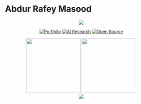 # Abdur Rafey Masood

<div align="center">
  <img src="https://readme-typing-svg.herokuapp.com/?lines=Building+InsightOS;Building+Momentum;Building+the+Future&font=Fira%20Code&center=true&width=600&height=50&duration=4000&pause=1000">
</div>

<div align="center">
  
  [![Portfolio](https://img.shields.io/badge/🌐_Portfolio-rafey.ai-FF6B6B?style=for-the-badge&labelColor=000000)](https://rafey.ai)
  [![AI Research](https://img.shields.io/badge/🤖_AI_Research-Inactive-808080?style=for-the-badge&labelColor=000000)]()
  [![Open Source](https://img.shields.io/badge/💻_Open_Source-Contributor-45B7D1?style=for-the-badge&labelColor=000000)]()
  
</div>

<div align="center">
  <img height="180em" src="https://github-readme-stats.vercel.app/api?username=abdurmasood&show_icons=true&hide_border=true&count_private=true&include_all_commits=true&theme=radical&bg_color=0D1117&text_color=FFFFFF&icon_color=FF6B6B&title_color=4ECDC4" />
  <img height="180em" src="https://github-readme-stats.vercel.app/api/top-langs/?username=abdurmasood&layout=compact&hide_border=true&theme=radical&bg_color=0D1117&text_color=FFFFFF&title_color=4ECDC4" />
</div>

<div align="center">
  <img src="https://github-readme-streak-stats.herokuapp.com/?user=abdurmasood&theme=radical&hide_border=true&background=0D1117&stroke=FF6B6B&ring=4ECDC4&fire=FF6B6B&currStreakLabel=FFFFFF" />
</div>



<!--
# Lei Huang

<div align="center">
  <img src="https://readme-typing-svg.herokuapp.com/?lines=Building+InsightOS;Building+the+Future&font=Fira%20Code&center=true&width=600&height=50&duration=4000&pause=1000">
</div>


<div align="center">
  <img height="180em" src="https://github-readme-stats.vercel.app/api?username=lhuang61&show_icons=true&hide_border=true&count_private=true&include_all_commits=true&theme=radical&bg_color=0D1117&text_color=FFFFFF&icon_color=FF6B6B&title_color=4ECDC4" />
  <img height="180em" src="https://github-readme-stats.vercel.app/api/top-langs/?username=lhuang61&layout=compact&hide_border=true&theme=radical&bg_color=0D1117&text_color=FFFFFF&title_color=4ECDC4" />
</div>

<div align="center">
  <img src="https://github-readme-streak-stats.herokuapp.com/?user=lhuang61&theme=radical&hide_border=true&background=0D1117&stroke=FF6B6B&ring=4ECDC4&fire=FF6B6B&currStreakLabel=FFFFFF" />
</div>

-->


<!--
**lhuang61/lhuang61** is a ✨ _special_ ✨ repository because its `README.md` (this file) appears on your GitHub profile.

Here are some ideas to get you started:

- 🔭 I’m currently working on ...
- 🌱 I’m currently learning ...
- 👯 I’m looking to collaborate on ...
- 🤔 I’m looking for help with ...
- 💬 Ask me about ...
- 📫 How to reach me: ...
- 😄 Pronouns: ...
- ⚡ Fun fact: ...
-->
